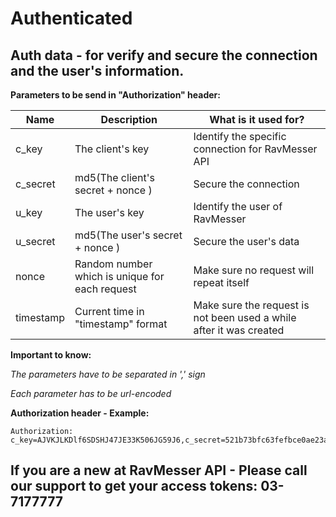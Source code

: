 # Authenticated

## Auth data - for verify and secure the connection and the user's information.



**Parameters to be send in "Authorization" header:**
  
  | Name     | Description                           | What is it used for?|
  | ---------|---------------------------------------|-----------|
  | c_key | The client's key | Identify the specific connection for RavMesser API
  | c_secret  | md5(The client's secret + nonce )| Secure the connection
  | u_key | The user's key | Identify the user of RavMesser
  | u_secret | md5(The user's secret + nonce )| Secure the user's data
  | nonce | Random number which is unique for each request| Make sure no request will repeat itself
  | timestamp | Current time in "timestamp" format | Make sure the request is not been used a while after it was created
  
**Important to know:**

*The parameters have to be separated in ',' sign*

*Each parameter has to be url-encoded*

**Authorization header - Example:**

    Authorization: c_key=AJVKJLKDlf6SDSHJ47JE33K506JG59J6,c_secret=521b73bfc63fefbce0ae23ad872d9c99,u_key=SDDGY439KDFLG23432OW94K530GLEKT0,u_secret=8f6c248d9c5cfae704a0a9849d4ea0ac,nonce=3153910c36975aa44fe770be72d3bfd3,timestamp=1535283995

        
## If you are a new at RavMesser API - Please call our support to get your access tokens: 03-7177777

